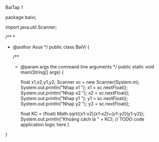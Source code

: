 BaiTap 1

package baivi;

import java.util.Scanner;

/**
 *
 * @author Asus
 */
public class BaiVi {

    /**
     * @param args the command line arguments
     */
    public static void main(String[] args) {
        
        float x1,x2,y1,y2;
        Scanner sc = new Scanner(System.in);
        System.out.println("Nhap x1 ");
        x1 = sc.nextFloat();
        System.out.println("Nhap x2 ");
        x2 = sc.nextFloat();
        System.out.println("Nhap y1 ");
        y1 = sc.nextFloat();
        System.out.println("Nhap y2 ");
        y2 = sc.nextFloat();
        
        float KC = (float) Math.sqrt((x1-x2)*(x1-x2)+(y1-y2)*(y1-y2));
        System.out.println("Khoảng cách là " + KC);
        // TODO code application logic here
    }
    
}


